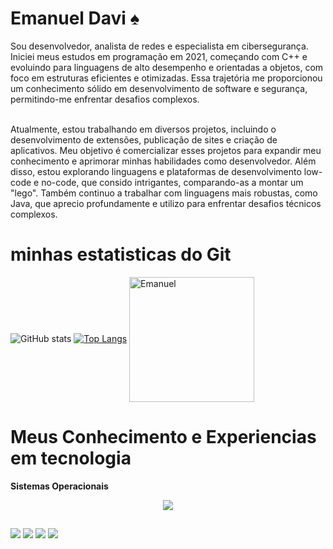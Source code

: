 # Emanuel Davi ♠

Sou desenvolvedor, analista de redes e especialista em cibersegurança. Iniciei meus estudos em programação em 2021, começando com C++ e evoluindo para linguagens de alto desempenho e
orientadas a objetos, com foco em estruturas eficientes e otimizadas. Essa trajetória me proporcionou um conhecimento sólido em desenvolvimento de software e segurança, permitindo-me
enfrentar desafios complexos.<br><br>

Atualmente, estou trabalhando em diversos projetos, incluindo o desenvolvimento de extensões, publicação de sites e criação de aplicativos. Meu objetivo é comercializar esses projetos para
expandir meu conhecimento e aprimorar minhas habilidades como desenvolvedor. Além disso, estou explorando linguagens e plataformas de desenvolvimento low-code e no-code, que consido
intrigantes, comparando-as a montar um "lego". Também continuo a trabalhar com linguagens mais robustas, como Java, que aprecio profundamente e utilizo para enfrentar desafios técnicos
complexos.

# minhas estatisticas do Git

![GitHub stats](https://github-readme-stats.vercel.app/api?username=emanuel672\&rank_icon=github&theme=merko)
[![Top Langs](https://github-readme-stats.vercel.app/api/top-langs/?username=emanuel672&layout=donut)](https://github.com/emanuel672/github-readme-stats)
<img align="center" alt="Emanuel" src="https://media.tenor.com/Ug6cbVA1ZsMAAAAM/developer.gif" width="200">

# Meus Conhecimento e Experiencias em tecnologia

**Sistemas Operacionais**
<p align="center">
  <a href="https://skillicons.dev">
    <img src="https://skillicons.dev/icons?i=ae,au,ai,ps,pr,autocad,aws,azure,c,cpp,css,html,js,php,wordpress,py,vscode,discord,dynamodb,eclipse,gcp,github,gmail,linkedin,linux,mysql," />
  </a>
</p>

##

<a href="https://wa.me/61994656215" target="_blank"><img src="https://img.shields.io/badge/WhatsApp-25D366?style=for-the-badge&logo=whatsapp&logoColor=white" target="_blank"></a>
<a href="https://discord.gg/cachoro9929" target="_blank"><img src="https://img.shields.io/badge/Discord-7289DA?style=for-the-badge&logo=discord&logoColor=white" target="_blank"></a> 
<a href = "mailto:daviessoares@gmail.com"><img src="https://img.shields.io/badge/Gmail-D14836?style=for-the-badge&logo=gmail&logoColor=white" target="_blank"></a>
<a href="https://www.linkedin.com/in/emanuel-davi-500995191/" target="_blank"><img src="https://img.shields.io/badge/-LinkedIn-%230077B5?style=for-the-badge&logo=linkedin&logoColor=white" target="_blank"></a> 
